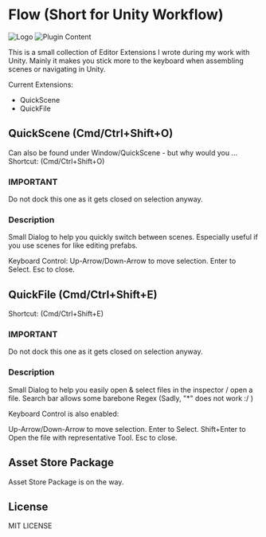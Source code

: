 # Flow (Short for Unity Workflow)

![Logo](http://flowerpickinggiants.de/art/flower-logo-small.png)
![Plugin Content](http://flowerpickinggiants.de/art/flower-fullsize.png)

This is a small collection of Editor Extensions I wrote during my work with Unity.
Mainly it makes you stick more to the keyboard when assembling scenes or navigating in Unity.

Current Extensions:
* QuickScene
* QuickFile

## QuickScene (Cmd/Ctrl+Shift+O)

Can also be found under Window/QuickScene - but why would you ...
Shortcut: (Cmd/Ctrl+Shift+O)

### IMPORTANT

Do not dock this one as it gets closed on selection anyway.

### Description

Small Dialog to help you quickly switch between scenes. 
Especially useful if you use scenes for like editing prefabs.

Keyboard Control:
Up-Arrow/Down-Arrow to move selection.
Enter to Select.
Esc to close.

## QuickFile (Cmd/Ctrl+Shift+E)

Shortcut: (Cmd/Ctrl+Shift+E)

### IMPORTANT

Do not dock this one as it gets closed on selection anyway.


### Description

Small Dialog to help you easily open & select files in the inspector / open a file.
Search bar allows some barebone Regex (Sadly, "\*" does not work :/ )

Keyboard Control is also enabled:

Up-Arrow/Down-Arrow to move selection.
Enter to Select.
Shift+Enter to Open the file with representative Tool.
Esc to close.


## Asset Store Package

Asset Store Package is on the way.

## License

MIT LICENSE
